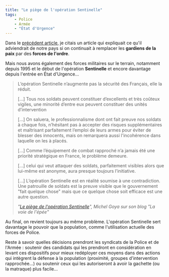```yaml
---
title: "Le piège de l'opération Sentinelle"
tags:
    - Police
    - Armée
    - "État d'Urgence"
---
```


Dans le
[précédent article](/2017/03/police-et-cohesion-sociale/ "Si on ne veille pas à renforcer la cohésion, ça risque d'éclater"),
je citais un article qui expliquait ce qu'il adviendrait de notre pays si on
continuait à remplacer les **gardiens de la paix** par des **forces de
l'ordre**.

Mais nous avons également des forces militaires sur le terrain, notamment depuis
1995 et le début de l'opération **Sentinelle** et encore davantage depuis
l'entrée en État d'Urgence…

<!-- more -->

> L’opération Sentinelle n’augmente pas la sécurité des Français, elle la
> réduit.
>
> […] Tous nos soldats peuvent constituer d’excellents et très coûteux vigiles,
> une minorité d’entre eux peuvent constituer des unités d’intervention
>
> […] On saluera, le professionnalisme dont ont fait preuve nos soldats à chaque
> fois, n’hésitant pas à accepter des risques supplémentaires et maîtrisant
> parfaitement l’emploi de leurs armes pour éviter de blesser des innocents,
> mais on remarquera aussi l'incohérence dans laquelle on les à placés.
>
> […] Comme l’équipement de combat rapproché n’a jamais été une priorité
> stratégique en France, le problème demeure.
>
> […] celui qui veut attaquer des soldats, parfaitement visibles alors que
> lui-même est anonyme, aura presque toujours l’initiative.
>
> […] L’opération Sentinelle est en réalité soumise à une contradiction. Une
> patrouille de soldats est la preuve visible que le gouvernement "fait quelque
> chose" mais que ce quelque chose soit efficace est une autre question.
>
> <cite>"[Le piège de l'opération Sentinelle](http://lavoiedelepee.blogspot.fr/2017/02/le-piege-de-loperation-sentinelle.html)",
> Michel Goya sur son blog "La voie de l'épée"</cite>

Au final, on revient toujours au même problème. L'opération Sentinelle sert
davantage le pouvoir que la population, comme l'utilisation actuelle des forces
de Police.

Reste à savoir quelles décisions prendront les syndicats de la Police et de
l'Armée : soutenir des candidats qui les prendront en considération en levant
ces dispositifs pour mieux redéployer ces moyens dans des actions qui intègrent
la défense à la population (proximité, groupes d'intervention rapprochée…) ou
soutenir ceux qui les autoriseront à avoir la gachette (ou la matraque) plus
facile…
